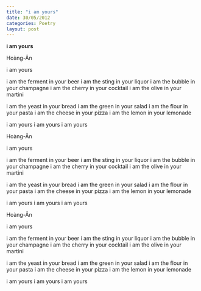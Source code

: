 ```yaml
---
title: "i am yours"
date: 30/05/2012
categories: Poetry
layout: post
---
```


**i am yours**

Hoàng-Ân

i am yours

i am the ferment in your beer
i am the sting in your liquor
i am the bubble in your champagne
i am the cherry in your cocktail
i am the olive in your martini

i am the yeast in your bread
i am the green in your salad
i am the flour in your pasta
i am the cheese in your pizza
i am the lemon in your lemonade

i am yours
i am yours
i am yours

Hoàng-Ân

i am yours

i am the ferment in your beer
i am the sting in your liquor
i am the bubble in your champagne
i am the cherry in your cocktail
i am the olive in your martini

i am the yeast in your bread
i am the green in your salad
i am the flour in your pasta
i am the cheese in your pizza
i am the lemon in your lemonade

i am yours
i am yours
i am yours

Hoàng-Ân

i am yours

i am the ferment in your beer
i am the sting in your liquor
i am the bubble in your champagne
i am the cherry in your cocktail
i am the olive in your martini

i am the yeast in your bread
i am the green in your salad
i am the flour in your pasta
i am the cheese in your pizza
i am the lemon in your lemonade

i am yours
i am yours
i am yours
